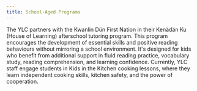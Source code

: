```yaml
---
title: School-Aged Programs
---
```

The YLC partners with the Kwanlin Dün First Nation in their Kenädän Ku (House of Learning) afterschool tutoring program. This program encourages the development of essential skills and positive reading behaviours without mirroring a school environment. It's designed for kids who benefit from additional support in fluid reading practice, vocabulary study, reading comprehension, and learning confidence. Currently, YLC staff engage students in Kids in the Kitchen cooking lessons, where they learn independent cooking skills, kitchen safety, and the power of cooperation.